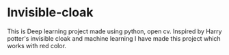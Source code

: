 # Invisible-cloak

This is Deep learning project made using python, open cv. Inspired by Harry potter's invisible cloak and machine learning I have made this project which works with red color.
